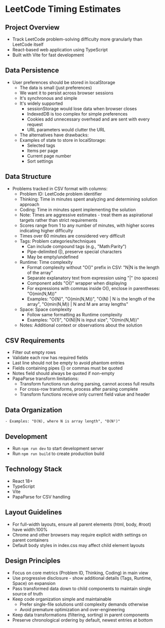 # LeetCode Timing Estimates

## Project Overview
- Track LeetCode problem-solving difficulty more granularly than LeetCode itself
- React-based web application using TypeScript
- Built with Vite for fast development

## Data Persistence
- User preferences should be stored in localStorage
  - The data is small (just preferences)
  - We want it to persist across browser sessions
  - It's synchronous and simple
  - It's widely supported
    - sessionStorage would lose data when browser closes
    - IndexedDB is too complex for simple preferences
    - Cookies add unnecessary overhead and are sent with every request
    - URL parameters would clutter the URL
  - The alternatives have drawbacks:
  - Examples of state to store in localStorage:
    - Selected tags
    - Items per page
    - Current page number
    - Sort settings

## Data Structure
- Problems tracked in CSV format with columns:
  - Problem ID: LeetCode problem identifier
  - Thinking: Time in minutes spent analyzing and determining solution approach
  - Coding: Time in minutes spent implementing the solution
  - Note: Times are aggressive estimates - treat them as aspirational targets rather than strict requirements
  - Scores range from 1 to any number of minutes, with higher scores indicating higher difficulty
  - Times over 60 minutes are considered very difficult
  - Tags: Problem categories/techniques
    - Can include compound tags (e.g., "Math:Parity")
    - Pipe-delimited (|), preserve special characters
    - May be empty/undefined
  - Runtime: Time complexity 
    - Format complexity without "O()" prefix in CSV: "N|N is the length of the array"
    - Separate explanatory text from expression using "|" (no spaces)
    - Component adds "O()" wrapper when displaying
    - For expressions with commas inside O(), enclose in parentheses: "O(min(N,M))"
    - Examples: "O(N)", "O(min(N,M))", "O(N) | N is the length of the array", "O(min(N,M)) | N and M are array lengths"
  - Space: Space complexity
    - Follow same formatting as Runtime complexity
    - Examples: "O(1)", "O(N)|N is input size", "O(min(N,M))"
  - Notes: Additional context or observations about the solution

## CSV Requirements
- Filter out empty rows
- Validate each row has required fields
- Last line should not be empty to avoid phantom entries
- Fields containing pipes (|) or commas must be quoted
- Notes field should always be quoted if non-empty
- PapaParse transform limitations:
  - Transform functions run during parsing, cannot access full results
  - For cross-row transforms, process after parsing complete
  - Transform functions receive only current field value and header

## Data Organization
    - Examples: "O(N), where N is array length", "O(N²)"

## Development
- Run `npm run dev` to start development server
- Run `npm run build` to create production build

## Technology Stack
- React 18+
- TypeScript
- Vite
- PapaParse for CSV handling

## Layout Guidelines
- For full-width layouts, ensure all parent elements (html, body, #root) have width:100%
- Chrome and other browsers may require explicit width settings on parent containers
- Default body styles in index.css may affect child element layouts

## Design Principles
- Focus on core metrics (Problem ID, Thinking, Coding) in main view
- Use progressive disclosure - show additional details (Tags, Runtime, Space) on expansion
- Pass transformed data down to child components to maintain single source of truth
- Keep code organization simple and maintainable
  - Prefer single-file solutions until complexity demands otherwise
  - Avoid premature optimization and over-engineering
- Keep data transformations (filtering, sorting) in parent components
- Preserve chronological ordering by default, newest entries at bottom
